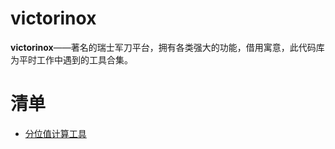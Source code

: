 # victorinox
**victorinox**——著名的瑞士军刀平台，拥有各类强大的功能，借用寓意，此代码库为平时工作中遇到的工具合集。

# 清单

- [分位值计算工具](https://github.com/keepalive555/victorinox/blob/main/src/percentile.py)
